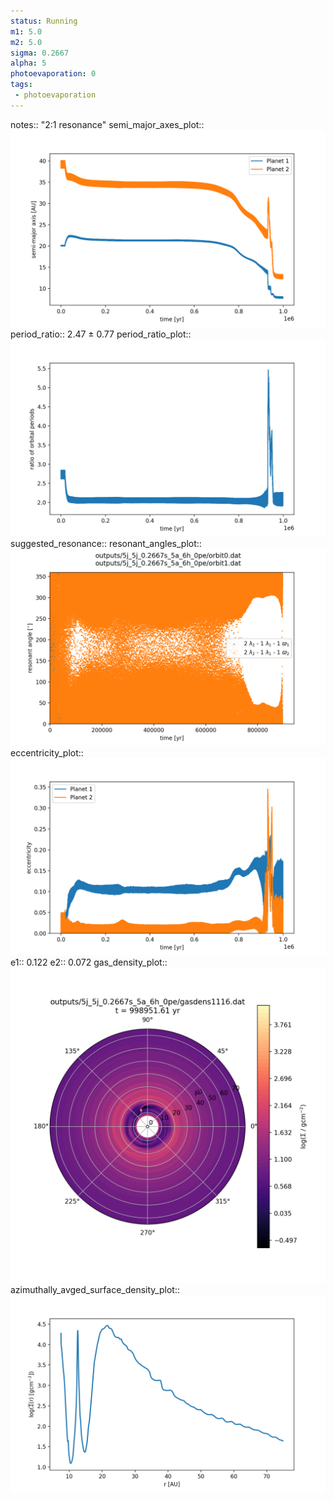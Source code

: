 ```yaml
---
status: Running
m1: 5.0
m2: 5.0
sigma: 0.2667
alpha: 5
photoevaporation: 0
tags:
 - photoevaporation
---
```


notes:: "2:1 resonance"
semi_major_axes_plot:: ![semi_major_axes_5j_5j_0.2667s_5a_6h_0pe.png](plots/semi_major_axes/semi_major_axes_5j_5j_0.2667s_5a_6h_0pe.png)
period_ratio:: 2.47 ± 0.77
period_ratio_plot:: ![period_ratio_5j_5j_0.2667s_5a_6h_0pe.png](plots/period_ratio/period_ratio_5j_5j_0.2667s_5a_6h_0pe.png)
suggested_resonance:: 
resonant_angles_plot:: ![resonant_angles_5j_5j_0.2667s_5a_6h_0pe.png](plots/resonant_angles/resonant_angles_5j_5j_0.2667s_5a_6h_0pe.png)
eccentricity_plot:: ![eccentricity_5j_5j_0.2667s_5a_6h_0pe.png](plots/eccentricity/eccentricity_5j_5j_0.2667s_5a_6h_0pe.png)
e1:: 0.122
e2:: 0.072
gas_density_plot:: ![gas_density_5j_5j_0.2667s_5a_6h_0pe.png](plots/gas_density/gas_density_5j_5j_0.2667s_5a_6h_0pe.png)
azimuthally_avged_surface_density_plot:: ![azimuthally_avged_surface_density_5j_5j_0.2667s_5a_6h_0pe.png](plots/azimuthally_avged_surface_density/azimuthally_avged_surface_density_5j_5j_0.2667s_5a_6h_0pe.png)
